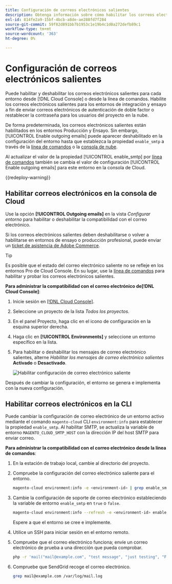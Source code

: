 ```yaml
---
title: Configuración de correos electrónicos salientes
description: Obtenga información sobre cómo habilitar los correos electrónicos salientes para Adobe Commerce en la infraestructura en la nube.
exl-id: 814fe2a9-15bf-4bcb-a8de-ae288fd7f284
source-git-commit: 59f82d891bb7b1953c1e19b4c1d0a272defb89c1
workflow-type: tm+mt
source-wordcount: '363'
ht-degree: 0%

---
```


# Configuración de correos electrónicos salientes

Puede habilitar y deshabilitar los correos electrónicos salientes para cada entorno desde [!DNL Cloud Console] o desde la línea de comandos. Habilite los correos electrónicos salientes para los entornos de integración y ensayo a fin de enviar correos electrónicos de autenticación de doble factor o restablecer la contraseña para los usuarios del proyecto en la nube.

De forma predeterminada, los correos electrónicos salientes están habilitados en los entornos Producción y Ensayo. Sin embargo, [!UICONTROL Enable outgoing emails] puede aparecer deshabilitado en la configuración del entorno hasta que establezca la propiedad `enable_smtp` a través de la [línea de comandos](#enable-emails-in-the-cli) o la [consola de nube](outgoing-emails.md#enable-emails-in-the-cloud-console).

Al actualizar el valor de la propiedad [!UICONTROL enable_smtp] por [línea de comandos](#enable-emails-in-the-cli) también se cambia el valor de configuración [!UICONTROL Enable outgoing emails] para este entorno en la consola de Cloud.

{{redeploy-warning}}

## Habilitar correos electrónicos en la consola de Cloud

Use la opción **[!UICONTROL Outgoing emails]** en la vista _Configurar entorno_ para habilitar o deshabilitar la compatibilidad con el correo electrónico.

Si los correos electrónicos salientes deben deshabilitarse o volver a habilitarse en entornos de ensayo o producción profesional, puede enviar un [ticket de asistencia de Adobe Commerce](https://experienceleague.adobe.com/en/docs/commerce-knowledge-base/kb/help-center-guide/magento-help-center-user-guide).

>[!TIP]
>
>Es posible que el estado del correo electrónico saliente no se refleje en los entornos Pro de Cloud Console. En su lugar, use la [línea de comandos](#enable-emails-in-the-cli) para habilitar y probar los correos electrónicos salientes.

**Para administrar la compatibilidad con el correo electrónico de[!DNL Cloud Console]**:

1. Inicie sesión en [[!DNL Cloud Console]](https://console.adobecommerce.com).
1. Seleccione un proyecto de la lista _Todos los proyectos_.
1. En el panel Proyecto, haga clic en el icono de configuración en la esquina superior derecha.
1. Haga clic en **[!UICONTROL Environments]** y seleccione un entorno específico en la lista.
1. Para habilitar o deshabilitar los mensajes de correo electrónico salientes, alterne _Habilitar los mensajes de correo electrónico salientes_ **Activado** o **Desactivado**.

   ![Habilitar configuración de correo electrónico saliente](../../assets/outgoing-emails.png)

Después de cambiar la configuración, el entorno se genera e implementa con la nueva configuración.

## Habilitar correos electrónicos en la CLI

Puede cambiar la configuración de correo electrónico de un entorno activo mediante el comando `magento-cloud` CLI `environment:info` para establecer la propiedad `enable_smtp`. Al habilitar SMTP, se actualiza la variable de entorno `MAGENTO_CLOUD_SMTP_HOST` con la dirección IP del host SMTP para enviar correo.

**Para administrar la compatibilidad con el correo electrónico desde la línea de comandos**:

1. En la estación de trabajo local, cambie al directorio del proyecto.

1. Compruebe la configuración del correo electrónico saliente para el entorno.

   ```bash
   magento-cloud environment:info -e <environment-id> | grep enable_smtp
   ```

1. Cambie la configuración de soporte de correo electrónico estableciendo la variable de entorno `enable_smtp` en `true` o `false`.

   ```bash
   magento-cloud environment:info --refresh -e <environment-id> enable_smtp true
   ```

   Espere a que el entorno se cree e implemente.

1. Utilice un SSH para iniciar sesión en el entorno remoto.

1. Compruebe que el correo electrónico funciona; envíe un correo electrónico de prueba a una dirección que pueda comprobar.

   ```bash
   php -r 'mail("mail@example.com", "test message", "just testing", "From: tester@example.com");'
   ```

1. Compruebe que SendGrid recoge el correo electrónico.

   ```bash
   grep mail@example.com /var/log/mail.log
   ```
